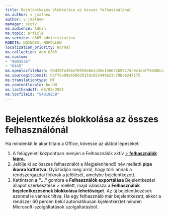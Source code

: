 ```yaml
---
title: Bejelentkezés blokkolása az összes felhasználónál
ms.author: v-jmathew
author: v-jmathew
manager: scotv
ms.audience: Admin
ms.topic: article
ms.service: o365-administration
ROBOTS: NOINDEX, NOFOLLOW
localization_priority: Normal
ms.collection: Adm_O365
ms.custom:
- "9003536"
- "6445"
ms.openlocfilehash: 90d29fe284e70959e8e2c85e15667269517dc9c3eaf75688bc4750d8767fa2fd
ms.sourcegitcommit: b5f7da89a650d2915dc652449623c78be6247175
ms.translationtype: MT
ms.contentlocale: hu-HU
ms.lasthandoff: 08/05/2021
ms.locfileid: "54019258"
---
```

# <a name="block-sign-in-for-all-users"></a>Bejelentkezés blokkolása az összes felhasználónál

Ha mindenkit le akar tiltani a Office, kövesse az alábbi lépéseket:

1. A felügyeleti központban menjen a Felhasználók aktív [   >  **felhasználók lapra.**](https://admin.microsoft.com/Adminportal/Home?source=applauncher#/users)
2. Jelölje ki az összes felhasználót a Megjelenítendő név melletti **pipa ikonra kattintva.** Győződjön meg arról, hogy törli annak a rendszergazdai fióknak a jelölését, amelybe bejelentkezett.
3. Kattintson **a "..."** gombra a **Felhasználók exportálása** Bejelentkezési állapot szerkesztése  >  mellett, majd válassza a **Felhasználók bejelentkezésének blokkolása lehetőséget.** Az új bejelentkezések azonnal le vannak tiltva. Ha egy felhasználó már bejelentkezett, akkor a rendszer 60 percen belül automatikusan kijelentkeztet minden Microsoft-szolgáltatások szolgáltatásból.
